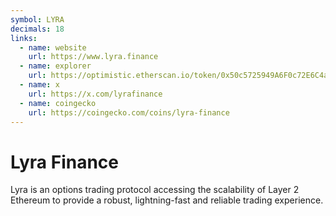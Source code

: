 ```yaml
---
symbol: LYRA
decimals: 18
links:
  - name: website
    url: https://www.lyra.finance
  - name: explorer
    url: https://optimistic.etherscan.io/token/0x50c5725949A6F0c72E6C4a641F24049A917DB0Cb
  - name: x
    url: https://x.com/lyrafinance
  - name: coingecko
    url: https://coingecko.com/coins/lyra-finance
---
```


# Lyra Finance

Lyra is an options trading protocol accessing the scalability of Layer 2 Ethereum to provide a robust, lightning-fast and reliable trading experience.
